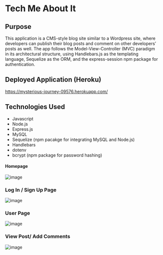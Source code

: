 # Tech Me About It

## Purpose 
This application is a CMS-style blog site similar to a Wordpress site, where developers can publish their blog posts and comment on other developers’ posts as well. The app follows the Model-View-Controller (MVC) paradigm in its architectural structure, using Handlebars.js as the templating language, Sequelize as the ORM, and the express-session npm package for authentication.

## Deployed Application (Heroku)
https://mysterious-journey-09576.herokuapp.com/

## Technologies Used 
* Javascript
* Node.js
* Express.js
* MySQL
* Sequelize  (npm pacakge for integrating MySQL and Node.js)
* Handlebars
* dotenv
* bcrypt (npm package for password hashing)


#### Homepage

![image](https://user-images.githubusercontent.com/75647359/158427204-1df208ee-4d12-4cbe-9a67-897c3a95f521.png)
### Log In / Sign Up Page

![image](https://user-images.githubusercontent.com/75647359/158427075-2df1ac4a-7d8f-41a5-91fe-1a31ff69859b.png)

### User Page

![image](https://user-images.githubusercontent.com/75647359/158427714-85db7def-6fd8-4cb3-98fa-e179afc5b145.png)

### View Post/ Add Comments

![image](https://user-images.githubusercontent.com/75647359/158426916-b0737f6b-0d8b-46e4-8d1e-8665a1aeb37d.png)
